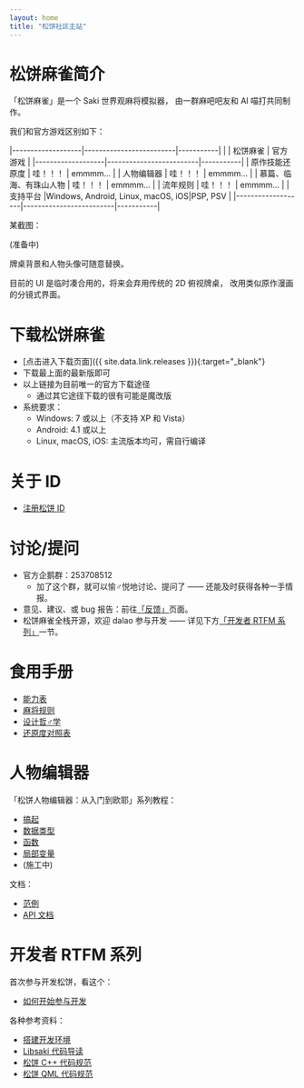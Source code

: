 ```yaml
---
layout: home
title: "松饼社区主站"
---
```


# 松饼麻雀简介

「松饼麻雀」是一个 Saki 世界观麻将模拟器，
由一群麻吧吧友和 AI 喵打共同制作。

我们和官方游戏区别如下：

|-------------------|-------------------------|-----------|
|                   | 松饼麻雀                | 官方游戏  |
|-------------------|-------------------------|-----------|
| 原作技能还原度    | 哇！！！                | emmmm...  |
| 人物编辑器        | 哇！！！                | emmmm...  |
| 慕篇、临海、有珠山人物    | 哇！！！        | emmmm...  |
| 流年规则          | 哇！！！                | emmmm...  |
| 支持平台 |Windows, Android, Linux, macOS, iOS|PSP, PSV  |
|-------------------|-------------------------|-----------|

某截图：

(准备中)

牌桌背景和人物头像可随意替换。

目前的 UI 是临时凑合用的，将来会弃用传统的 2D 俯视牌桌，
改用类似原作漫画的分镜式界面。

# 下载松饼麻雀

- [点击进入下载页面]({{ site.data.link.releases }}){:target="_blank"}
  <a name="_"></a>
- 下载最上面的最新版即可
- 以上链接为目前唯一的官方下载途径
    - 通过其它途径下载的很有可能是魔改版
- 系统要求：
    - Windows: 7 或以上（不支持 XP 和 Vista）
    - Android: 4.1 或以上
    - Linux, macOS, iOS: 主流版本均可，需自行编译

# 关于 ID

- [注册松饼 ID](/signup/)

# 讨论/提问

- 官方企鹅群：253708512 
    - 加了这个群，就可以愉♂悦地讨论、提问了 —— 还能及时获得各种一手情报。
- 意见、建议、或 bug 报告：前往[「反馈」](/feedback/)页面。
- 松饼麻雀全栈开源，欢迎 dalao 参与开发
  —— 详见下方[「开发者 RTFM 系列」](#rtfm)一节。

# 食用手册

- [能力表](/docs/girl/)
- [麻将规则](/docs/rule/)
- [设计哲♂学](/docs/phil/)
- [还原度对照表](/docs/target/)

# 人物编辑器

「松饼人物编辑器：从入门到欧耶」系列教程：

- [搞起](/docs/editor/start/)
- [数据类型](/docs/editor/var/)
- [函数](/docs/editor/func/)
- [局部变量](/docs/editor/local/)
- (施工中)

文档：

- [范例](/docs/editor/examples/)
- [API 文档](/docs/editor/api/)

# <a name="rtfm"></a>开发者 RTFM 系列

首次参与开发松饼，看这个：

- [如何开始参与开发](/docs/start/)

各种参考资料：

- [搭建开发环境](/docs/dev-setup/)
- [Libsaki 代码导读](/docs/libsaki/)
- [松饼 C++ 代码规范](/docs/cpp/)
- [松饼 QML 代码规范](/docs/qml/)



